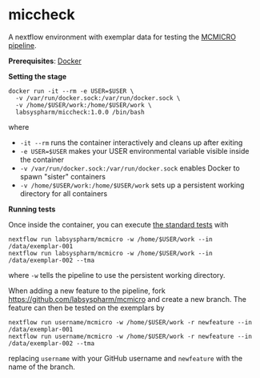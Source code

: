 # miccheck

A nextflow environment with exemplar data for testing the [MCMICRO pipeline](https://mcmicro.org/).

**Prerequisites**: [Docker](https://docs.docker.com/get-docker/)

**Setting the stage**

```
docker run -it --rm -e USER=$USER \
  -v /var/run/docker.sock:/var/run/docker.sock \
  -v /home/$USER/work:/home/$USER/work \
  labsyspharm/miccheck:1.0.0 /bin/bash
```

where

* `-it --rm` runs the container interactively and cleans up after exiting
* `-e USER=$USER` makes your USER environmental variable visible inside the container
* `-v /var/run/docker.sock:/var/run/docker.sock` enables Docker to spawn "sister" containers
* `-v /home/$USER/work:/home/$USER/work` sets up a persistent working directory for all containers

**Running tests**

Once inside the container, you can execute [the standard tests](https://mcmicro.org/documentation/running-mcmicro.html) with

```
nextflow run labsyspharm/mcmicro -w /home/$USER/work --in /data/exemplar-001
nextflow run labsyspharm/mcmicro -w /home/$USER/work --in /data/exemplar-002 --tma
```
where `-w` tells the pipeline to use the persistent working directory.

When adding a new feature to the pipeline, fork https://github.com/labsyspharm/mcmicro and create a new branch. The feature can then be tested on the exemplars by

```
nextflow run username/mcmicro -w /home/$USER/work -r newfeature --in /data/exemplar-001
nextflow run username/mcmicro -w /home/$USER/work -r newfeature --in /data/exemplar-002 --tma
```

replacing `username` with your GitHub username and `newfeature` with the name of the branch.
